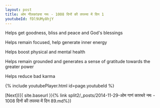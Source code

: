 ```yaml
---
layout: post
title: ओम नीलकांडया नमः - 1008 दिनों की तपस्या में दिन 1
youtubeId: fDl9UMy8hjY
---
```

 
 
Helps get goodness, bliss and peace and God's blessings
 
Helps remain focused, help generate inner energy 
 
Helps boost physical and mental health 
 
Helps remain grounded and generates a sense of gratitude towards the greater power 
 
Helps reduce bad karma
 
 
 
 


{% include youtubePlayer.html id=page.youtubeId %}
 
[Next]({{ site.baseurl }}{% link  split2/_posts/2014-11-29-ओम गाणं कारथरे नमः - 1008 दिनों की तपस्या में दिन 89.md%})
 
